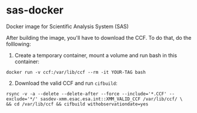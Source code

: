 # sas-docker
Docker image for Scientific Analysis System (SAS)

After building the image, you'll have to download the CCF. To do that, do the folllowing:

1. Create a temporary container, mount a volume and run bash in this container:
```
docker run -v ccf:/var/lib/ccf --rm -it YOUR-TAG bash
```

2. Download the valid CCF and run `cifbuild`:
```
rsync -v -a --delete --delete-after --force --include='*.CCF' --exclude='*/' sasdev-xmm.esac.esa.int::XMM_VALID_CCF /var/lib/ccf/ \
&& cd /var/lib/ccf && cifbuild withobservationdate=yes
```